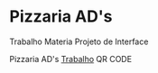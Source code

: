 # Pizzaria AD's
 Trabalho Materia Projeto de Interface 

<p style="display:inline">Pizzaria AD's </p><a href="TRABALHO FINAL 3/index.html">Trabalho</a>
<p style="display:inline">QR CODE</p><a href="TRABALHO FINAL 3/img/QR-CODE.png"></a>